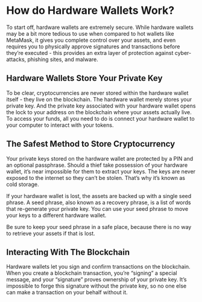 # How do Hardware Wallets Work?

To start off, hardware wallets are extremely secure. While hardware wallets may be a bit more tedious to use when compared to hot wallets like MetaMask, it gives you complete control over your assets, and even requires you to physically approve signatures and transactions before they’re executed - this provides an extra layer of protection against cyber-attacks, phishing sites, and malware.

## Hardware Wallets Store Your Private Key

To be clear, cryptocurrencies are never stored within the hardware wallet itself - they live on the blockchain. The hardware wallet merely stores your private key. And the private key associated with your hardware wallet opens the lock to your address on the blockchain where your assets actually live. To access your funds, all you need to do is connect your hardware wallet to your computer to interact with your tokens.

## The Safest Method to Store Cryptocurrency

Your private keys stored on the hardware wallet are protected by a PIN and an optional passphrase. Should a thief take possession of your hardware wallet, it’s near impossible for them to extract your keys. The keys are never exposed to the internet so they can’t be stolen. That’s why it’s known as cold storage.

If your hardware wallet is lost, the assets are backed up with a single seed phrase. A seed phrase, also known as a recovery phrase, is a list of words that re-generate your private key. You can use your seed phrase to move your keys to a different hardware wallet.

Be sure to keep your seed phrase in a safe place, because there is no way to retrieve your assets if that is lost.

## Interacting With The Blockchain

Hardware wallets let you sign and confirm transactions on the blockchain. When you create a blockchain transaction, you’re “signing” a special message, and your “signature” proves ownership of your private key. It’s impossible to forge this signature without the private key, so no one else can make a transaction on your behalf without it.
